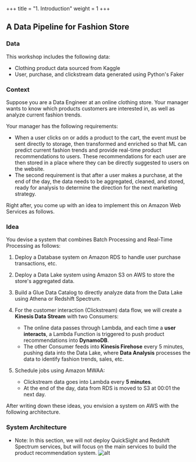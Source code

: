 +++
title = "1. Introduction"
weight = 1
+++

## A Data Pipeline for Fashion Store

### Data
This workshop includes the following data:
- Clothing product data sourced from Kaggle
- User, purchase, and clickstream data generated using Python's Faker

### Context
Suppose you are a Data Engineer at an online clothing store. Your manager wants to know which products customers are interested in, as well as analyze current fashion trends.

Your manager has the following requirements:
- When a user clicks on or adds a product to the cart, the event must be sent directly to storage, then transformed and enriched so that ML can predict current fashion trends and provide real-time product recommendations to users. These recommendations for each user are then stored in a place where they can be directly suggested to users on the website.
- The second requirement is that after a user makes a purchase, at the end of the day, the data needs to be aggregated, cleaned, and stored, ready for analysis to determine the direction for the next marketing strategy.

Right after, you come up with an idea to implement this on Amazon Web Services as follows.

### Idea
You devise a system that combines Batch Processing and Real-Time Processing as follows:
1. Deploy a Database system on Amazon RDS to handle user purchase transactions, etc.

2. Deploy a Data Lake system using Amazon S3 on AWS to store the store's aggregated data.
3. Build a Glue Data Catalog to directly analyze data from the Data Lake using Athena or Redshift Spectrum.
4. For the customer interaction (Clickstream) data flow, we will create a **Kinesis Data Stream** with two Consumers:
   - The online data passes through Lambda, and each time a **user interacts**, a Lambda Function is triggered to push product recommendations into **DynamoDB**.
   - The other Consumer feeds into **Kinesis Firehose** every 5 minutes, pushing data into the Data Lake, where **Data Analysis** processes the data to identify fashion trends, sales, etc.
5. Schedule jobs using Amazon MWAA:
   - Clickstream data goes into Lambda every **5 minutes**.
   - At the end of the day, data from RDS is moved to S3 at 00:01 the next day.

After writing down these ideas, you envision a system on AWS with the following architecture.

### System Architecture
- Note: In this section, we will not deploy QuickSight and Redshift Spectrum services, but will focus on the main services to build the product recommendation system.
![alt](/images/overview/architect.png)
